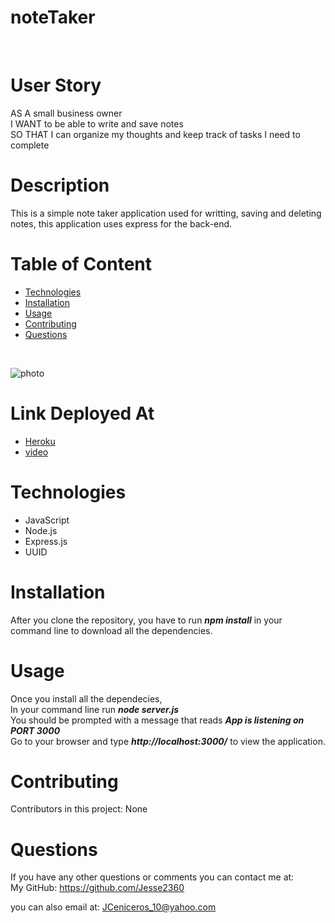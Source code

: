 # noteTaker
<br />

# User Story
AS A small business owner <br>
I WANT to be able to write and save notes <br>
SO THAT I can organize my thoughts and keep track of tasks I need to complete


# Description
 This is a simple note taker application used for writting, saving and deleting notes, this application uses express for the back-end.
<br />


# Table of Content
- [Technologies](#Technologies)
- [Installation](#Installation)
- [Usage](#Usage)
- [Contributing](#Contributing)
- [Questions](#Questions)
<br />

![photo](https://drive.google.com/file/d/1gCMEE36f3oXvVZKMD-HEKQE4Fb89owGE/view)
# Link Deployed At
 * [Heroku](https://jessnotetaker.herokuapp.com/)
* [video](https://drive.google.com/file/d/1gCMEE36f3oXvVZKMD-HEKQE4Fb89owGE/view)

# Technologies
* JavaScript
 * Node.js
 * Express.js
 * UUID


# Installation
 After you clone the repository, you have to run   ***npm install***   in your command line to download all the dependencies.
<br />

# Usage
 Once you install all the dependecies, <br>
 In your command line run   ***node server.js*** <br>
 You should be prompted with a message that reads   ***App is listening on PORT 3000*** <br>
 Go to your browser and type   ***http://localhost:3000/***   to view the application.
<br />

# Contributing
 Contributors in this project: None
<br />

# Questions

 If you have any other questions or comments you can contact me at:<br />
 My GitHub: https://github.com/Jesse2360

 you can also email at:
 JCeniceros_10@yahoo.com
